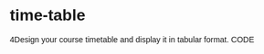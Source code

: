 # time-table
4Design your course timetable and display it in tabular format.
CODE
     <!DOCTYPE html>
<html lang="en">
<head>
    <meta charset="UTF-8">
    <meta name="viewport" content="width=device-width, initial-scale=1.0">
    <title>Timetable</title>
    <style>
        body {
            font-family: Arial, sans-serif;
            margin: 20px;
        }

        table {
            width: 100%;
            border-collapse: collapse;
        }

        th, td {
            border: 1px solid #000;
            padding: 10px;
            text-align: center;
        }

        th {
            background-color: #f2f2f2;
        }

        .recess {
            background-color: #ffeeba;
            font-weight: bold;
        }

        .day {
            background-color: #d9edf7;
            font-weight: bold;
        }
    </style>
</head>
<body>
    <h1>Semester 3 Timetable</h1>
    <table>
        <thead>
            <tr>
                <th>Day/Time</th>
                <th>08:45 - 09:45</th>
                <th>09:45 - 10:45</th>
                <th>10:45 - 11:45</th>
                <th>11:45 - 12:45</th>
                <th>12:45 - 01:15</th>
                <th>01:15 - 02:15</th>
                <th>02:15 - 03:15</th>
                <th>03:15 - 04:15</th>
                <th>04:15 - 05:15</th>
            </tr>
        </thead>
        <body>
            <tr>
                <td class="day">Monday</td>
                <td>Differential Equations<br>Dr. Virendra Kumar</td>
                <td>Data Structures<br>Dr. Rahul Solanki</td>
                <td>Operating Systems<br>Ms. Ashima Jain</td>
                <td class="recess">RECESS</td>
                <td>Data Structures<br>Dr. Rahul Solanki</td>
                <td>Sustainable Eco-Tourism and Entrepreneurship<br>Dr. Anjali Gupta</td>
                <td>Sustainable Eco-Tourism and Entrepreneurship<br>Dr. Anjali Gupta</td>
                <td>AEC - EVS<br>Dr. Devendra Kumar</td>
            </tr>
            <tr>
                <td class="day">Tuesday</td>
                <td>Data Structures<br>Dr. Rahul Solanki</td>
                <td>Operating Systems<br>Ms. Ashima Jain</td>
                <td>Web Design and Development<br>Ms. Ashima Jain</td>
                <td>Web Design and Development<br>Ms. Ashima Jain</td>
                <td class="recess">RECESS</td>
                <td>Operating Systems<br>Ms. Ashima Jain</td>
                <td><br></td>
                <td>AEC - EVS<br>Dr. Devendra Kumar</td>
                <td>AEC - EVS<br>Dr. Devendra Kumar</td>
                
            </tr>
            <tr>
                <td class="day">Wednesday</td>
                <td><br></td>
                <td><br></td>
                <td>Web Design and Development<br>Ms. Ashima Jain</td>
                <td>Web Design and Development<br>Ms. Ashima Jain</td>
                <td class="recess">RECESS</td>
                <td>Differential Equations<br>Dr. Virendra Kumar</td>
                <td>Differential Equations<br>Dr. Virendra Kumar</td>
                <td>vac--yoga practice and philosophy<br>ms anumita</td>
                <td><br></td>
            </tr>
            <tr>
                <td class="day">Thursday</td>
                <td>Data Structures<br>Dr. Rahul Solanki</td>
                <td><br></td>
                <td>Data Structures<br>Dr. Rahul Solanki</td>
                <td>Web Design and Development<br>Ms. Ashima Jain</td>
                <td class="recess">RECESS</td>
                <td>Differential Equations<br>Dr. Virendra Kumar</td>
                <td>Sustainable Eco-Tourism and Entrepreneurship<br>Dr. Anjali Gupta</td>
                <td>Sustainable Eco-Tourism and Entrepreneurship<br>Dr. Anjali Gupta</td>
                <td>Yoga Philosophy and Practice<br>Ms. Anumita Shukla</td>
            </tr>
            <tr>
                <td class="day">Friday</td>
                <td><br></td>
                <td><br></td>
                <td>web development<br>ms ashima jain</td>
                <td>web development<br>ms ashima jain</td>
                <td class="recess">RECESS</td>
                <td>vac -yoga practice and philosophy<br>ms.anumita</td>
                <td>vac -yoga practice and philosophy<br>ms.anumita</td>
                <td><br> </td>
                <td><br></td>
            </tr>
        </tbody>
    </table>
</body>
</html>

